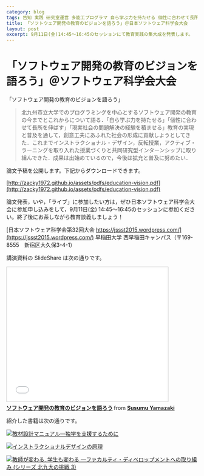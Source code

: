 ```yaml
---
category: blog
tags: 告知 実践 研究室運営 多能工プログラマ 自ら学ぶ力を持たせる 個性に合わせて長所を伸ばす 現実社会の問題解決の経験を積ませる 完全習得学習
title: 「ソフトウェア開発の教育のビジョンを語ろう」＠日本ソフトウェア科学会大会
layout: post
excerpt: 9月11日(金)14:45〜16:45のセッションにて教育実践の集大成を発表します。
---
```

# 「ソフトウェア開発の教育のビジョンを語ろう」＠ソフトウェア科学会大会

「ソフトウェア開発の教育のビジョンを語ろう」

> 北九州市立大学でのプログラミングを中心とするソフトウェア開発の教育の今までとこれからについて語る．「自ら学ぶ力を持たせる」「個性に合わせて長所を伸ばす」「現実社会の問題解決の経験を積ませる」教育の実現と普及を通して，創意工夫にあふれた社会の形成に貢献しようとしてきた．これまでインストラクショナル・デザイン，反転授業，アクティブ・ラーニングを取り入れた授業づくりと共同研究型インターンシップに取り組んできた．成果は出始めているので，今後は拡充と普及に努めたい．

論文予稿を公開します。下記からダウンロードできます。

[http://zacky1972.github.io/assets/pdfs/education-vision.pdf](http://zacky1972.github.io/assets/pdfs/education-vision.pdf)

論文発表，いや，「ライブ」に参加したい方は，ぜひ日本ソフトウェア科学会大会に参加申し込みをして，9月11日(金) 14:45〜16:45のセッションに参加ください。終了後にお茶しながら教育談義しましょう！

[日本ソフトウェア科学会第32回大会 https://jssst2015.wordpress.com/](https://jssst2015.wordpress.com/) 早稲田大学 西早稲田キャンパス（〒169-8555　新宿区大久保3-4-1）

講演資料の SlideShare は次の通りです。

<iframe src="//www.slideshare.net/slideshow/embed_code/key/dj5h1EMedhrLEg" width="425" height="355" frameborder="0" marginwidth="0" marginheight="0" scrolling="no" style="border:1px solid #CCC; border-width:1px; margin-bottom:5px; max-width: 100%;" allowfullscreen> </iframe> <div style="margin-bottom:5px"> <strong> <a href="//www.slideshare.net/zacky1972/ss-52655352" title="ソフトウェア開発の教育のビジョンを語ろう" target="_blank">ソフトウェア開発の教育のビジョンを語ろう</a> </strong> from <strong><a href="//www.slideshare.net/zacky1972" target="_blank">Susumu Yamazaki</a></strong> </div>

紹介した書籍は次の通りです。

[![教材設計マニュアル―独学を支援するために](//ws-fe.amazon-adsystem.com/widgets/q?_encoding=UTF8&ASIN=4762822442&Format=_SL110_&ID=AsinImage&MarketPlace=JP&ServiceVersion=20070822&WS=1&tag=zacky1972-22)](//www.amazon.co.jp/gp/product/4762822442/ref=as_li_ss_il?ie=UTF8&camp=247&creative=7399&creativeASIN=4762822442&linkCode=as2&tag=zacky1972-22)

[![インストラクショナルデザインの原理](//ws-fe.amazon-adsystem.com/widgets/q?_encoding=UTF8&ASIN=4762825735&Format=_SL110_&ID=AsinImage&MarketPlace=JP&ServiceVersion=20070822&WS=1&tag=zacky1972-22)](//www.amazon.co.jp/gp/product/4762825735/ref=as_li_ss_il?ie=UTF8&camp=247&creative=7399&creativeASIN=4762825735&linkCode=as2&tag=zacky1972-22)

[![教師が変わる, 学生も変わる —ファカルティ・ディベロップメントへの取り組み (シリーズ 北九大の挑戦 3)](//ws-fe.amazon-adsystem.com/widgets/q?_encoding=UTF8&ASIN=4798501654&Format=_SL110_&ID=AsinImage&MarketPlace=JP&ServiceVersion=20070822&WS=1&tag=zacky1972-22)](//www.amazon.co.jp/gp/product/4798501654/ref=as_li_ss_il?ie=UTF8&camp=247&creative=7399&creativeASIN=4798501654&linkCode=as2&tag=zacky1972-22)